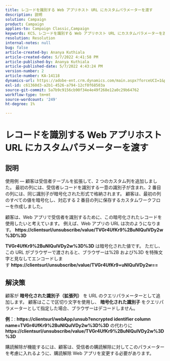 ```yaml
---
title: レコードを識別する Web アプリホスト URL にカスタムパラメーターを渡す
description: 説明
solution: Campaign
product: Campaign
applies-to: Campaign Classic,Campaign
keywords: KCS、レコードを識別する Web アプリホスト URL にカスタムパラメーターを渡す
resolution: Resolution
internal-notes: null
bug: false
article-created-by: Ananya Kuthiala
article-created-date: 5/7/2022 4:41:58 PM
article-published-by: Ananya Kuthiala
article-published-date: 5/7/2022 4:43:24 PM
version-number: 2
article-number: KA-14118
dynamics-url: https://adobe-ent.crm.dynamics.com/main.aspx?forceUCI=1&pagetype=entityrecord&etn=knowledgearticle&id=1421cd98-24ce-ec11-a7b5-0022480a8e40
exl-id: c61360d3-a2b1-4526-a794-12cf0f68503a
source-git-commit: 5a7b9c9156cb90f34e4e49f268e12a0c29b64762
workflow-type: tm+mt
source-wordcount: '249'
ht-degree: 1%

---
```


# レコードを識別する Web アプリホスト URL にカスタムパラメーターを渡す

## 説明


使用例 — 顧客は受信者テーブルを拡張して、2 つのカスタム列を追加しました。 最初の列には、受信者レコードを識別する一意の識別子が含まれ、2 番目の列には、同じ識別子が暗号化された形式で格納されます。 顧客は、最初の列のすべての値を暗号化し、対応する 2 番目の列に保存するカスタムワークフローを作成しました。

顧客は、Web アプリで受信者を識別するために、この暗号化されたレコードを使用したいと考えています。 例えば、Web アプリの URL は次のようになります。 <b>https://clientsurl/unsubscribe/value/TVGr4UfKr9%2BuNlQulVDy2w%3D%3D</b>

<b>TVGr4UfKr9%2BuNlQulVDy2w%3D%3D</b> は暗号化された値です。 ただし、この URL がブラウザーで渡されると、ブラウザーは%2B および%3D を特殊文字と見なしてエンコードします <b>https://clientsurl/unsubscribe/value/TVGr4UfKr9+uNlQulVDy2w==</b>


## 解決策


顧客が <b>暗号化された識別子（拡張列）</b> を URL のクエリパラメーターとして追加します。 顧客はここで区切り文字を使用し、 <b>暗号化された識別子</b> をクエリパラメーターとして指定した場合、ブラウザーはデコードしません。

<b>例：</b>: <b>https://clientsurl/webApp/unsub?encrypted identifier column name=TVGr4UfKr9%2BuNlQulVDy2w%3D%3D</b> の代わりに <b> https://clientsurl/unsubscribe/value/TVGr4UfKr9%2BuNlQulVDy2w%3D%3D</b>



購読解除が機能するには、顧客は、受信者の購読解除に対してこのパラメーターを考慮に入れるように、購読解除 Web アプリを変更する必要があります。
